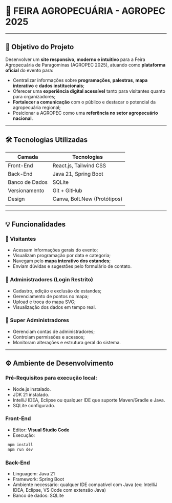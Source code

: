 # 🌾 FEIRA AGROPECUÁRIA - AGROPEC 2025

---

## 🎯 Objetivo do Projeto

Desenvolver um **site responsivo, moderno e intuitivo** para a Feira Agropecuária de Paragominas (AGROPEC 2025), atuando como **plataforma oficial** do evento para:

- Centralizar informações sobre **programações**, **palestras**, **mapa interativo** e **dados institucionais**;
- Oferecer uma **experiência digital acessível** tanto para visitantes quanto para organizadores;
- **Fortalecer a comunicação** com o público e destacar o potencial da agropecuária regional;
- Posicionar a AGROPEC como uma **referência no setor agropecuário nacional**.

---

## 🛠️ Tecnologias Utilizadas

| Camada       | Tecnologias                                 |
|--------------|---------------------------------------------|
| Front-End    | React.js, Tailwind CSS                      |
| Back-End     | Java 21, Spring Boot                        |
| Banco de Dados | SQLite                                    |
| Versionamento | Git + GitHub                               |
| Design       | Canva, Bolt.New (Protótipos)                |
                       |
---

## 💡 Funcionalidades

### 👥 Visitantes
- Acessam informações gerais do evento;
- Visualizam programação por data e categoria;
- Navegam pelo **mapa interativo dos estandes**;
- Enviam dúvidas e sugestões pelo formulário de contato.

### 🔐 Administradores (Login Restrito)
- Cadastro, edição e exclusão de estandes;
- Gerenciamento de pontos no mapa;
- Upload e troca do mapa SVG;
- Visualização dos dados em tempo real.

### 👑 Super Administradores
- Gerenciam contas de administradores;
- Controlam permissões e acessos;
- Monitoram alterações e estrutura geral do sistema.

---

## ⚙️ Ambiente de Desenvolvimento

### Pré-Requisitos para execução local:
- Node.js instalado.
- JDK 21 instalado.
- IntelliJ IDEA, Eclipse ou qualquer IDE que suporte Maven/Gradle e Java.
- SQLite configurado.

### Front-End
- Editor: **Visual Studio Code**
- Execução:
 ```bash
  npm install
  npm run dev
 ```
### Back-End
- Linguagem: Java 21
- Framework: Spring Boot
- Ambiente necessário: qualquer IDE compatível com Java (ex: IntelliJ IDEA, Eclipse, VS Code com extensão Java)
- Banco de dados: SQLite
